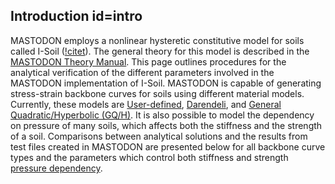 ## Introduction id=intro

MASTODON employs a nonlinear hysteretic constitutive model for soils called I-Soil ([!citet](numanoglu2017phd)). The general theory for this model is described in the [MASTODON Theory Manual](manuals/theory/index.md#isoil-theory). This page outlines procedures for the analytical verification of the different parameters involved in the MASTODON implementation of I-Soil. MASTODON is capable of generating stress-strain backbone curves for soils using different material models. Currently, these models are [User-defined](#user-defined), [Darendeli](#darendeli), and [General Quadratic/Hyperbolic (GQ/H)](#gqh). It is also possible to model the dependency on pressure of many soils, which affects both the stiffness and the strength of a soil. Comparisons between analytical solutions and the results from test files created in MASTODON are presented below for all backbone curve types and the parameters which control both stiffness and strength [pressure dependency](#pressure-dependency).
